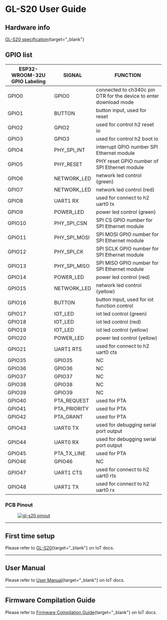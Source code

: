 # GL-S20 User Guide

## Hardware info

[GL-S20 specification](https://www.gl-inet.com/products/gl-s20/#specs){target="_blank"}

## GPIO list

| ESP32-WROOM-32U GPIO Labeling | SIGNAL         | FUNCTION                                                     |
| ----------------------------- | -------------- | ------------------------------------------------------------ |
| GPIO0                         | GPIO0          | connected to ch340c pin DTR for the device to enter download mode |
| GPIO1                         | BUTTON         | button input, used for reset                                 |
| GPIO2                         | GPIO2          | used for control h2 reset io                                 |
| GPIO3                         | GPIO3          | used for control h2 boot io                                  |
| GPIO4                         | PHY_SPI_INT    | interrupt GPIO number SPI Ethernet module                    |
| GPIO5                         | PHY_RESET      | PHY reset GPIO number of SPI Ethernet module                 |
| GPIO6                         | NETWORK_LED    | network led control (green)                                  |
| GPIO7                         | NETWORK_LED    | network led control (red)                                    |
| GPIO8                         | UART1 RX	     | used for connect to h2 uart0 tx                              |
| GPIO9                         | POWER_LED      | power led control (green)                                    |
| GPIO10                        | PHY_SPI_CSN    | SPI CS GPIO number for SPI Ethernet module                   |
| GPIO11                        | PHY_SPI_MOSI   | SPI MOSI GPIO number for SPI Ethernet module                 |
| GPIO12                        | PHY_SPI_CK     | SPI SCLK GPIO number for SPI Ethernet module                 |
| GPIO13                        | PHY_SPI_MISO   | SPI MISO GPIO number for SPI Ethernet module                 |
| GPIO14                        | POWER_LED      | power led control (red)                                      |
| GPIO15                        | NETWORK_LED    | network led control (yellow)                                 |
| GPIO16                        | BUTTON         | button input, used for iot function control                  |
| GPIO17                        | IOT_LED        | iot led control (green)                                      |
| GPIO18                        | IOT_LED        | iot led control (red)                                        |
| GPIO19                        | IOT_LED        | iot led control (yellow)                                     |
| GPIO20                        | POWER_LED	     | power led control (yellow)                                   |
| GPIO21                        | UART1 RTS      | used for connect to h2 uart0 cts                             |
| GPIO35                        | GPIO35         | NC                                                           |
| GPIO36                        | GPIO36         | NC                                                           |
| GPIO37                        | GPIO37         | NC                                                           |
| GPIO38                        | GPIO38         | NC                                                           |
| GPIO39                        | GPIO39         | NC                                                           |
| GPIO40                        | PTA_REQUEST    | used for PTA                                                 |
| GPIO41                        | PTA_PRIORITY   | used for PTA                                                 |
| GPIO42                        | PTA_GRANT      | used for PTA                                                 |
| GPIO43                        | UART0 TX       | used for debugging serial port output                        |
| GPIO44                        | UART0 RX       | used for debugging serial port output                        |
| GPIO45                        | PTA_TX_LINE    | used for PTA                                                 |
| GPIO46                        | GPIO46         | NC                                                           |
| GPIO47                        | UART1 CTS      | used for connect to h2 uart0 rts                             |
| GPIO48                        | UART1 TX       | used for connect to h2 uart0 rx                              |

### PCB Pinout

<div class="gl-lightbox" itemscope itemtype="http://schema.org/ImageGallery">
  <figure itemprop="associatedMedia" itemscope itemtype="http://schema.org/ImageObject">
    <a href="https://static.gl-inet.com/docs/router/en/4/user_guide/gl-s20/hardware_info/gl-s20_pinout_1.jpg" itemprop="contentUrl" data-size="3167x2480">
      <img src="https://static.gl-inet.com/docs/router/en/4/user_guide/gl-s20/hardware_info/gl-s20_pinout_1.jpg" itemprop="thumbnail" alt="gl-s20 pinout" loading="lazy" />
    </a>
  </figure>
</div>

---

## First time setup

Please refer to [GL-S20](https://docs.gl-inet.com/iot/en/thread_board_router/gl-s20/){target="_blank"} on IoT docs.

---

## User Manual

Please refer to [User Manual](https://docs.gl-inet.com/iot/en/thread_board_router/gl-s20/user_manual/){target="_blank"} on IoT docs.

---

## Firmware Compilation Guide

Please refer to [Firmware Compilation Guide](https://docs.gl-inet.com/iot/en/thread_board_router/gl-s20/user_manual/gl-s20-tbr_firmware_compilation_guide/){target="_blank"} on IoT docs.
